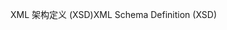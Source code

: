 <span data-ttu-id="a3daa-101">XML 架构定义 (XSD)</span><span class="sxs-lookup"><span data-stu-id="a3daa-101">XML Schema Definition (XSD)</span></span>